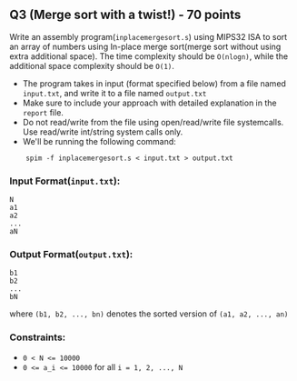 ## Q3 (Merge sort with a twist!) - 70 points
Write an assembly program(`inplacemergesort.s`) using MIPS32 ISA to sort an array of numbers using In-place merge sort(merge sort without using extra additional space). The time complexity should be `O(nlogn)`, while the additional space complexity should be `O(1)`.

* The program takes in input (format specified below) from a file named `input.txt`, and write it to a file named `output.txt`
* Make sure to include your approach with detailed explanation in the `report` file.
* Do not read/write from the file using open/read/write file systemcalls. Use read/write int/string system calls only.
* We'll be running the following command:
```
    spim -f inplacemergesort.s < input.txt > output.txt
```

### Input Format(`input.txt`):
```
N
a1
a2
...
aN
```

### Output Format(`output.txt`):
```
b1
b2
...
bN
```

where `(b1, b2, ..., bn)` denotes the sorted version of `(a1, a2, ..., an)`

### Constraints:
* `0 < N <= 10000`
* `0 <= a_i <= 10000` for all `i = 1, 2, ..., N`
